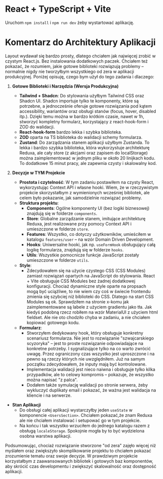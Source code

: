 # React + TypeScript + Vite

Uruchom `npm install` i `npm run dev` żeby wystartować aplikację.

# Komentarz do Architektury Aplikacji

Layout wydawał się bardzo prosty, dlatego chciałem jak najwięcej zrobić w czystym React.js. Bez instalowania dodatkowych paczek. Chciałem też pokazać, że rozumiem, jakie gotowe biblioteki rozwiązują problemy – normalnie nigdy nie tworzyłbym wszystkiego od zera w aplikacji produkcyjnej. Poniżej opisuję, czego bym użył do tego zadania i dlaczego:

1. **Gotowe Biblioteki i Narzędzia (Wersja Produkcyjna)**

   - **Tailwind + Shadcn**: Do stylowania użyłbym Tailwind CSS oraz Shadcn UI. Shadcn importuje tylko te komponenty, które są potrzebne, a jednocześnie oferuje gotowe rozwiązania pod kątem accessibility, wariantów oraz obsługi stanów (focus, hover, disabled itp.). Dzięki temu można w bardzo krótkim czasie, nawet w 1h, stworzyć kompletny formularz, korzystający z react-hook-form i ZOD do walidacji.
   - **React-hook-form** bardzo lekka i szybka biblioteka.
   - **ZOD** oparta na TS biblioteka do walidacji schemy formularza.
   - **Zustand**: Do zarządzania stanem aplikacji użyłbym Zustanda. To lekka i bardzo szybka biblioteka, która wykorzystuje architekturę Reduxa, ale cały store (z akcjami oraz zapisem do localStorage) można zaimplementować w jednym pliku w około 20 linijkach kodu. To dodatkowe 15 minut pracy, ale zapewnia czysty i skalowalny kod.

2. **Decyzje w TYM Projekcie**
   - **Prostota i czytelność**: W tym zadaniu postawiłem na czysty React, wykorzystując Context API i własne hooki. Wiem, że w rzeczywistym projekcie skorzystałbym z wymienionych wcześniej bibliotek, ale celem było pokazanie, jak samodzielnie rozwiązać problemy.
   - **Struktura projektu**:
     - **Components**: Ogólne komponenty UI (bez logiki biznesowej) znajdują się w folderze `components`.
     - **Store**: Globalne zarządzanie stanem, imitujące architekturę Reduxa, jest realizowane przy pomocy Context API i umieszczone w folderze `store`.
     - **Features**: Wszystko, co dotyczy użytkowników, umieściłem w katalogu `features/user` – na wzór Domain Driven Development.
     - **Hooks**: Uniwersalne hooki, jak np. `useFormHook` obsługujący całą logikę formularza, znajdują się w folderze `hooks`.
     - **Utils**: Wszystkie pomocnicze funkcje JavaScript zostały umieszczone w folderze `utils`.
   - **Style**:
     - Zdecydowałem się na użycie czystego CSS (CSS Modules) zamiast rozwiązań opartych na JavaScript do stylowania. React + Vite obsługuje CSS Modules bez żadnej dodatkowej konfiguracji. Chociaż dynamiczne style oparte na propsach mogą być uciążliwe, to nie wiem czy coś w świecie frontendu zmienia się szybciej niż biblioteki do CSS. Dlatego na start CSS Modules są ok. Sprawdziłem na stronie x-komu jak zaimplementowane są labele z użyciem gradientu jako tła. Jak kiedyś podobną rzecz robiłem na wzór MaterialUI z użyciem html fieldset. Ale nie oto chodziło chyba w zadaniu, a nie chciałem kopiować gotowego kodu.
   - **Formularz**:
     - Stworzyłem dedykowany hook, który obsługuje konkretny scenariusz formularza. Nie jest to rozwiązanie "szwajcarskiego scyzoryka" – jest to proste rozwiązanie odpowiadające na konkretne potrzeby. I sygnalizujące tylko na co warto zwrócić uwagę. Przez ograniczony czas wszystko jest uproszczone i na pewno są rzeczy których nie uwzględniłem. Już na samym początku zdecydowałem, że inputy mają być kontrolowane.
     - Implementacja walidacji jest nieco naiwna i obsługuje tylko kilka przypadków, ale to celowy kompromis – pokazuje, że wszystko można napisać "z palca".
     - Dodałem także symulację walidacji po stronie serwera, żeby wykluczyć duplikaty email i pokazać, że ważna jest walidacja na kliencie i na serwerze.

- **Stan Aplikacji**
  - Do obsługi całej aplikacji wystarczyłby jeden `useState` w komponencie `<UsersSection>`. Chciałem pokazać,że znam Reduxa ale nie chciałem instalować i setupować go w tym projekcie.
  - Na końcu i tak wszystko wrzuciłem do jednego katalogu razem z obsługą `localeStorage`. Spokojnie mogła by to być wydzielona osobna warstwa aplikacji.

Podsumowując, chociaż rozwiązanie stworzone "od zera" zajęło więcej niż myślałem oraz zwiększyło skomplikowanie projektu to chciałem pokazać zrozumienie tematu oraz swoje decyzje. W prawdziwym projekcie korzystałbym z zaawansowanych bibliotek i gotowych baz komponentów, aby skrócić czas developmentu i zwiększyć skalowalność oraz dostępność aplikacji.
